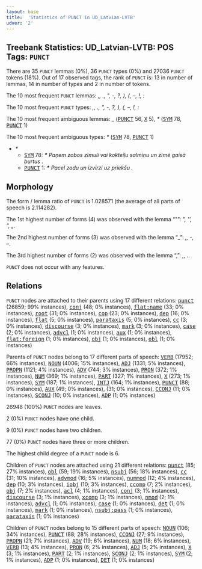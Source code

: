 ```yaml
---
layout: base
title:  'Statistics of PUNCT in UD_Latvian-LVTB'
udver: '2'
---
```


## Treebank Statistics: UD_Latvian-LVTB: POS Tags: `PUNCT`

There are 35 `PUNCT` lemmas (0%), 36 `PUNCT` types (0%) and 27036 `PUNCT` tokens (18%).
Out of 17 observed tags, the rank of `PUNCT` is: 13 in number of lemmas, 14 in number of types and 2 in number of tokens.

The 10 most frequent `PUNCT` lemmas: <em>,, ., ", -, ?, ), (, –, !, :</em>

The 10 most frequent `PUNCT` types:  <em>,, ., ", -, ?, ), (, –, !, :</em>

The 10 most frequent ambiguous lemmas: <em>_</em> (<tt><a href="lv_lvtb-pos-PUNCT.html">PUNCT</a></tt> 56, <tt><a href="lv_lvtb-pos-X.html">X</a></tt> 5), <em>*</em> (<tt><a href="lv_lvtb-pos-SYM.html">SYM</a></tt> 78, <tt><a href="lv_lvtb-pos-PUNCT.html">PUNCT</a></tt> 1)

The 10 most frequent ambiguous types:  <em>*</em> (<tt><a href="lv_lvtb-pos-SYM.html">SYM</a></tt> 78, <tt><a href="lv_lvtb-pos-PUNCT.html">PUNCT</a></tt> 1)


* <em>*</em>
  * <tt><a href="lv_lvtb-pos-SYM.html">SYM</a></tt> 78: <em><b>*</b> Paņem zobos zīmuli vai kokteiļu salmiņu un zīmē gaisā burtus .</em>
  * <tt><a href="lv_lvtb-pos-PUNCT.html">PUNCT</a></tt> 1: <em><b>*</b> Pacel zodu un izvirzi uz priekšu .</em>

## Morphology

The form / lemma ratio of `PUNCT` is 1.028571 (the average of all parts of speech is 2.114282).

The 1st highest number of forms (4) was observed with the lemma “"”: <em>", '', ”, „</em>.

The 2nd highest number of forms (3) was observed with the lemma “_”: <em>,, -, –</em>.

The 3rd highest number of forms (2) was observed with the lemma “,”: <em>,, .</em>.

`PUNCT` does not occur with any features.


## Relations

`PUNCT` nodes are attached to their parents using 17 different relations: <tt><a href="lv_lvtb-dep-punct.html">punct</a></tt> (26859; 99% instances), <tt><a href="lv_lvtb-dep-conj.html">conj</a></tt> (48; 0% instances), <tt><a href="lv_lvtb-dep-flat-name.html">flat:name</a></tt> (33; 0% instances), <tt><a href="lv_lvtb-dep-root.html">root</a></tt> (31; 0% instances), <tt><a href="lv_lvtb-dep-cop.html">cop</a></tt> (23; 0% instances), <tt><a href="lv_lvtb-dep-dep.html">dep</a></tt> (16; 0% instances), <tt><a href="lv_lvtb-dep-flat.html">flat</a></tt> (5; 0% instances), <tt><a href="lv_lvtb-dep-parataxis.html">parataxis</a></tt> (5; 0% instances), <tt><a href="lv_lvtb-dep-cc.html">cc</a></tt> (3; 0% instances), <tt><a href="lv_lvtb-dep-discourse.html">discourse</a></tt> (3; 0% instances), <tt><a href="lv_lvtb-dep-mark.html">mark</a></tt> (3; 0% instances), <tt><a href="lv_lvtb-dep-case.html">case</a></tt> (2; 0% instances), <tt><a href="lv_lvtb-dep-advcl.html">advcl</a></tt> (1; 0% instances), <tt><a href="lv_lvtb-dep-aux.html">aux</a></tt> (1; 0% instances), <tt><a href="lv_lvtb-dep-flat-foreign.html">flat:foreign</a></tt> (1; 0% instances), <tt><a href="lv_lvtb-dep-obj.html">obj</a></tt> (1; 0% instances), <tt><a href="lv_lvtb-dep-obl.html">obl</a></tt> (1; 0% instances)

Parents of `PUNCT` nodes belong to 17 different parts of speech: <tt><a href="lv_lvtb-pos-VERB.html">VERB</a></tt> (17952; 66% instances), <tt><a href="lv_lvtb-pos-NOUN.html">NOUN</a></tt> (4006; 15% instances), <tt><a href="lv_lvtb-pos-ADJ.html">ADJ</a></tt> (1331; 5% instances), <tt><a href="lv_lvtb-pos-PROPN.html">PROPN</a></tt> (1121; 4% instances), <tt><a href="lv_lvtb-pos-ADV.html">ADV</a></tt> (744; 3% instances), <tt><a href="lv_lvtb-pos-PRON.html">PRON</a></tt> (372; 1% instances), <tt><a href="lv_lvtb-pos-NUM.html">NUM</a></tt> (369; 1% instances), <tt><a href="lv_lvtb-pos-PART.html">PART</a></tt> (327; 1% instances), <tt><a href="lv_lvtb-pos-X.html">X</a></tt> (273; 1% instances), <tt><a href="lv_lvtb-pos-SYM.html">SYM</a></tt> (187; 1% instances), <tt><a href="lv_lvtb-pos-INTJ.html">INTJ</a></tt> (164; 1% instances), <tt><a href="lv_lvtb-pos-PUNCT.html">PUNCT</a></tt> (88; 0% instances), <tt><a href="lv_lvtb-pos-AUX.html">AUX</a></tt> (49; 0% instances),  (31; 0% instances), <tt><a href="lv_lvtb-pos-CCONJ.html">CCONJ</a></tt> (11; 0% instances), <tt><a href="lv_lvtb-pos-SCONJ.html">SCONJ</a></tt> (10; 0% instances), <tt><a href="lv_lvtb-pos-ADP.html">ADP</a></tt> (1; 0% instances)

26948 (100%) `PUNCT` nodes are leaves.

2 (0%) `PUNCT` nodes have one child.

9 (0%) `PUNCT` nodes have two children.

77 (0%) `PUNCT` nodes have three or more children.

The highest child degree of a `PUNCT` node is 6.

Children of `PUNCT` nodes are attached using 21 different relations: <tt><a href="lv_lvtb-dep-punct.html">punct</a></tt> (85; 27% instances), <tt><a href="lv_lvtb-dep-obl.html">obl</a></tt> (59; 19% instances), <tt><a href="lv_lvtb-dep-nsubj.html">nsubj</a></tt> (56; 18% instances), <tt><a href="lv_lvtb-dep-cc.html">cc</a></tt> (31; 10% instances), <tt><a href="lv_lvtb-dep-advmod.html">advmod</a></tt> (16; 5% instances), <tt><a href="lv_lvtb-dep-nummod.html">nummod</a></tt> (12; 4% instances), <tt><a href="lv_lvtb-dep-dep.html">dep</a></tt> (10; 3% instances), <tt><a href="lv_lvtb-dep-iobj.html">iobj</a></tt> (10; 3% instances), <tt><a href="lv_lvtb-dep-ccomp.html">ccomp</a></tt> (7; 2% instances), <tt><a href="lv_lvtb-dep-obj.html">obj</a></tt> (7; 2% instances), <tt><a href="lv_lvtb-dep-acl.html">acl</a></tt> (4; 1% instances), <tt><a href="lv_lvtb-dep-conj.html">conj</a></tt> (3; 1% instances), <tt><a href="lv_lvtb-dep-discourse.html">discourse</a></tt> (3; 1% instances), <tt><a href="lv_lvtb-dep-xcomp.html">xcomp</a></tt> (3; 1% instances), <tt><a href="lv_lvtb-dep-nmod.html">nmod</a></tt> (2; 1% instances), <tt><a href="lv_lvtb-dep-advcl.html">advcl</a></tt> (1; 0% instances), <tt><a href="lv_lvtb-dep-case.html">case</a></tt> (1; 0% instances), <tt><a href="lv_lvtb-dep-det.html">det</a></tt> (1; 0% instances), <tt><a href="lv_lvtb-dep-mark.html">mark</a></tt> (1; 0% instances), <tt><a href="lv_lvtb-dep-nsubj-pass.html">nsubj:pass</a></tt> (1; 0% instances), <tt><a href="lv_lvtb-dep-parataxis.html">parataxis</a></tt> (1; 0% instances)

Children of `PUNCT` nodes belong to 15 different parts of speech: <tt><a href="lv_lvtb-pos-NOUN.html">NOUN</a></tt> (106; 34% instances), <tt><a href="lv_lvtb-pos-PUNCT.html">PUNCT</a></tt> (88; 28% instances), <tt><a href="lv_lvtb-pos-CCONJ.html">CCONJ</a></tt> (27; 9% instances), <tt><a href="lv_lvtb-pos-PROPN.html">PROPN</a></tt> (21; 7% instances), <tt><a href="lv_lvtb-pos-ADV.html">ADV</a></tt> (19; 6% instances), <tt><a href="lv_lvtb-pos-NUM.html">NUM</a></tt> (18; 6% instances), <tt><a href="lv_lvtb-pos-VERB.html">VERB</a></tt> (13; 4% instances), <tt><a href="lv_lvtb-pos-PRON.html">PRON</a></tt> (6; 2% instances), <tt><a href="lv_lvtb-pos-ADJ.html">ADJ</a></tt> (5; 2% instances), <tt><a href="lv_lvtb-pos-X.html">X</a></tt> (3; 1% instances), <tt><a href="lv_lvtb-pos-PART.html">PART</a></tt> (2; 1% instances), <tt><a href="lv_lvtb-pos-SCONJ.html">SCONJ</a></tt> (2; 1% instances), <tt><a href="lv_lvtb-pos-SYM.html">SYM</a></tt> (2; 1% instances), <tt><a href="lv_lvtb-pos-ADP.html">ADP</a></tt> (1; 0% instances), <tt><a href="lv_lvtb-pos-DET.html">DET</a></tt> (1; 0% instances)

